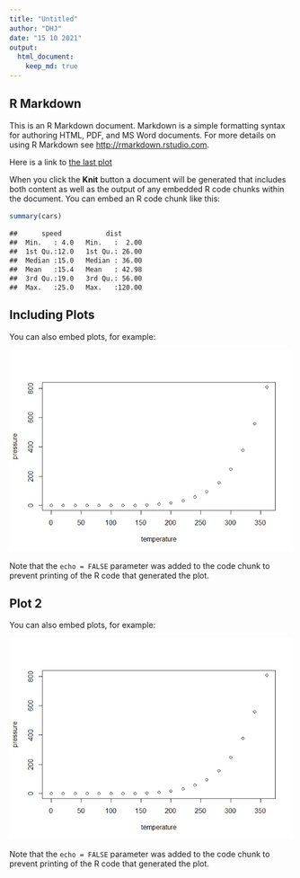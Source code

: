 ```yaml
---
title: "Untitled"
author: "DHJ"
date: "15 10 2021"
output: 
  html_document:
    keep_md: true
---
```




## R Markdown

This is an R Markdown document. Markdown is a simple formatting syntax for authoring HTML, PDF, and MS Word documents. For more details on using R Markdown see <http://rmarkdown.rstudio.com>.

Here is a link to [the last plot](#Plot-2)

When you click the **Knit** button a document will be generated that includes both content as well as the output of any embedded R code chunks within the document. You can embed an R code chunk like this:


```r
summary(cars)
```

```
##      speed           dist       
##  Min.   : 4.0   Min.   :  2.00  
##  1st Qu.:12.0   1st Qu.: 26.00  
##  Median :15.0   Median : 36.00  
##  Mean   :15.4   Mean   : 42.98  
##  3rd Qu.:19.0   3rd Qu.: 56.00  
##  Max.   :25.0   Max.   :120.00
```

## Including Plots

You can also embed plots, for example:

![](998_test_md_files/figure-html/pressure-1.png)<!-- -->

Note that the `echo = FALSE` parameter was added to the code chunk to prevent printing of the R code that generated the plot.


## Plot 2

You can also embed plots, for example:

![](998_test_md_files/figure-html/pressure2-1.png)<!-- -->

Note that the `echo = FALSE` parameter was added to the code chunk to prevent printing of the R code that generated the plot.
